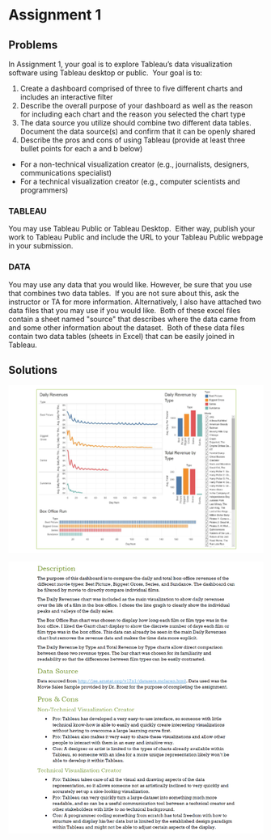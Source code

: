 # Assignment 1

## Problems

In Assignment 1, your goal is to explore Tableau’s data visualization software using Tableau desktop or public. 
Your goal is to:
1. Create a dashboard comprised of three to five different charts and includes an interactive filter 
2. Describe the overall purpose of your dashboard as well as the reason for including each chart and the reason you selected the chart type
3. The data source you utilize should combine two different data tables.  Document the data source(s) and confirm that it can be openly shared
4. Describe the pros and cons of using Tableau (provide at least three bullet points for each a and b below) 
- For a non-technical visualization creator (e.g., journalists, designers, communications specialist)
- For a technical visualization creator (e.g., computer scientists and programmers)

### TABLEAU
You may use Tableau Public or Tableau Desktop.  Either way, publish your work to Tableau Public and include the URL to your Tableau Public webpage in your submission.

### DATA
You may use any data that you would like. However, be sure that you use that combines two data tables.  If you are not sure about this, ask the instructor or TA for more information.
Alternatively, I also have attached two data files that you may use if you would like.  Both of these excel files contain a sheet named "source" that describes where the data came from and some other information about the dataset.  Both of these data files contain two data tables (sheets in Excel) that can be easily joined in Tableau.

## Solutions

![cap](https://github.com/jasminecronin/intro-information-visualization/blob/master/Assignment%201/sol1.png)

![cap](https://github.com/jasminecronin/intro-information-visualization/blob/master/Assignment%201/sol2.png)
